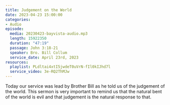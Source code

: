 ```yaml
---
title: Judgement on the World
date: 2023-04-23 15:00:00
categories:
- Audio
episode:
  media: 20230423-bayvista-audio.mp3
  length: 15922350
  duration: "47:19"
  passage: John 3:18-21
  speaker: Bro. Bill Collum
  service_date: April 23rd, 2023
resources:
  playlist: PLdltai4xtI5jwdeT0uVrN-fIl0kIJhd7l
  service_video: 3e-RQ2ThMJw
---
```

Today our service was lead by Brother Bill as he told us of the judgement of the world. This sermon is very important to remind us that the natural bent of the world is evil and that judgement is the natural response to that.